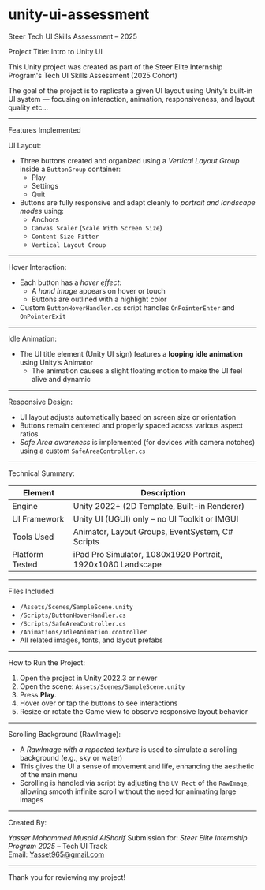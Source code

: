 # unity-ui-assessment
Steer Tech UI Skills Assessment – 2025

Project Title: Intro to Unity UI

This Unity project was created as part of the Steer Elite Internship Program's Tech UI Skills Assessment (2025 Cohort)

The goal of the project is to replicate a given UI layout using Unity’s built-in UI system — focusing on interaction, animation, responsiveness, and layout quality etc...

----------

Features Implemented

UI Layout:

- Three buttons created and organized using a *Vertical Layout Group* inside a `ButtonGroup` container:
  - Play
  - Settings
  - Quit
- Buttons are fully responsive and adapt cleanly to *portrait and landscape modes* using:
  - Anchors
  - `Canvas Scaler` (`Scale With Screen Size`)
  - `Content Size Fitter`
  - `Vertical Layout Group`

----------

Hover Interaction:

- Each button has a *hover effect*:
  - A *hand image* appears on hover or touch
  - Buttons are outlined with a highlight color
- Custom `ButtonHoverHandler.cs` script handles `OnPointerEnter` and `OnPointerExit`

----------

Idle Animation:

- The UI title element (Unity UI sign) features a **looping idle animation** using Unity’s Animator
  - The animation causes a slight floating motion to make the UI feel alive and dynamic

----------

Responsive Design:

- UI layout adjusts automatically based on screen size or orientation
- Buttons remain centered and properly spaced across various aspect ratios
- *Safe Area awareness* is implemented (for devices with camera notches) using a custom `SafeAreaController.cs`

----------

Technical Summary:

| Element | Description |
|--------|-------------|
| Engine | Unity 2022+ (2D Template, Built-in Renderer) |
| UI Framework | Unity UI (UGUI) only – no UI Toolkit or IMGUI |
| Tools Used | Animator, Layout Groups, EventSystem, C# Scripts |
| Platform Tested | iPad Pro Simulator, 1080x1920 Portrait, 1920x1080 Landscape |

----------

Files Included

- `/Assets/Scenes/SampleScene.unity`
- `/Scripts/ButtonHoverHandler.cs`
- `/Scripts/SafeAreaController.cs`
- `/Animations/IdleAnimation.controller`
- All related images, fonts, and layout prefabs

----------

How to Run the Project:

1. Open the project in Unity 2022.3 or newer
2. Open the scene: `Assets/Scenes/SampleScene.unity`
3. Press **Play**.
4. Hover over or tap the buttons to see interactions
5. Resize or rotate the Game view to observe responsive layout behavior

----------


Scrolling Background (RawImage):

- A *RawImage with a repeated texture* is used to simulate a scrolling background (e.g., sky or water)
- This gives the UI a sense of movement and life, enhancing the aesthetic of the main menu
- Scrolling is handled via script by adjusting the `UV Rect` of the `RawImage`, allowing smooth infinite scroll without the need for animating large images

----------

Created By:

*Yasser Mohammed Musaid AlSharif* 
Submission for: *Steer Elite Internship Program 2025* – Tech UI Track  
Email: [Yasset965@gmail.com](mailto:Yasset965@gmail.com)

---

Thank you for reviewing my project!
